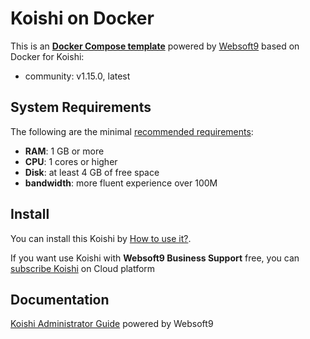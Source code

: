 # Koishi on Docker  

This is an **[Docker Compose template](https://github.com/Websoft9/docker-library)** powered by [Websoft9](https://www.websoft9.com) based on Docker for Koishi:


 - community:  v1.15.0, latest


## System Requirements

The following are the minimal [recommended requirements](https://github.com/koishijs/koishi):

* **RAM**: 1 GB or more
* **CPU**: 1 cores or higher
* **Disk**: at least 4 GB of free space
* **bandwidth**: more fluent experience over 100M  

## Install

You can install this Koishi by [How to use it?](https://github.com/Websoft9/docker-library#how-to-use-it).   

If you want use Koishi with **Websoft9 Business Support** free, you can [subscribe Koishi](https://www.websoft9.com/apps) on Cloud platform

## Documentation

[Koishi Administrator Guide](https://support.websoft9.com/docs/koishi) powered by Websoft9